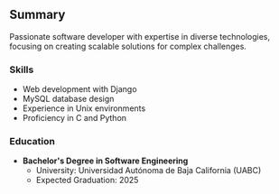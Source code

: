 ## Summary
Passionate software developer with expertise in diverse technologies, focusing on
creating scalable solutions for complex challenges. 

### Skills
- Web development with Django
- MySQL database design
- Experience in Unix environments
- Proficiency in C and Python

### Education
- **Bachelor's Degree in Software Engineering**
  - University: Universidad Autónoma de Baja California (UABC)
  - Expected Graduation: 2025
